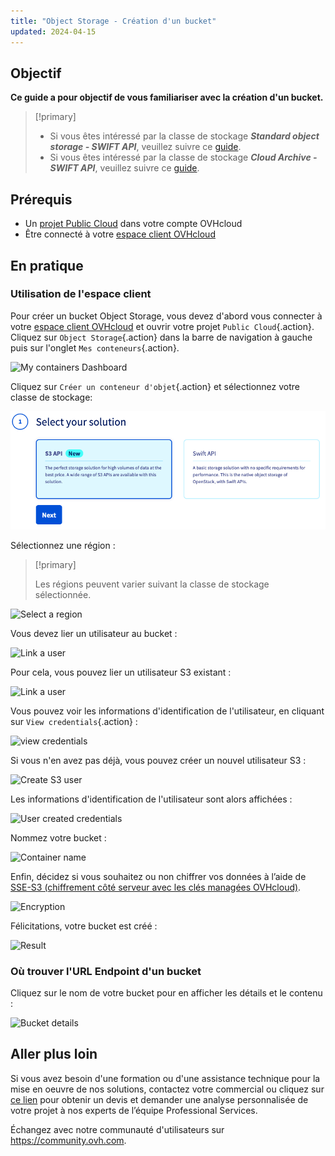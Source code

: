 ```yaml
---
title: "Object Storage - Création d'un bucket"
updated: 2024-04-15
---
```


## Objectif

**Ce guide a pour objectif de vous familiariser avec la création d'un bucket.**

> [!primary]
>
> - Si vous êtes intéressé par la classe de stockage ***Standard object storage - SWIFT API***, veuillez suivre ce [guide](/pages/storage_and_backup/object_storage/pcs_create_container).
> - Si vous êtes intéressé par la classe de stockage ***Cloud Archive - SWIFT API***, veuillez suivre ce [guide](/pages/storage_and_backup/object_storage/pca_create_container).
>

## Prérequis

- Un [projet Public Cloud](https://www.ovhcloud.com/fr-ca/public-cloud/) dans votre compte OVHcloud
- Être connecté à votre [espace client OVHcloud](https://ca.ovh.com/auth/?action=gotomanager\&from=https://www.ovh.com/ca/fr/\&ovhSubsidiary=qc)

## En pratique

### Utilisation de l'espace client

Pour créer un bucket Object Storage, vous devez d'abord vous connecter à votre [espace client OVHcloud](https://ca.ovh.com/auth/?action=gotomanager\&from=https://www.ovh.com/ca/fr/\&ovhSubsidiary=qc) et ouvrir votre projet `Public Cloud`{.action}. Cliquez sur `Object Storage`{.action} dans la barre de navigation à gauche puis sur l'onglet `Mes conteneurs`{.action}.

![My containers Dashboard](images/highperf-create-container-2022092808185322.png)

Cliquez sur `Créer un conteneur d'objet`{.action} et sélectionnez votre classe de stockage:

![Select your solution](images/highperf-create-container-20240827.png)

Sélectionnez une région :

> [!primary]
>
> Les régions peuvent varier suivant la classe de stockage sélectionnée.
>

![Select a region](images/highperf-create-container-20220928082104424.png)

Vous devez lier un utilisateur au bucket :

![Link a user](images/highperf-create-container-20220928082210758.png)

Pour cela, vous pouvez lier un utilisateur S3 existant :

![Link a user](images/highperf-create-container-20220928082306958.png)

Vous pouvez voir les informations d'identification de l'utilisateur, en cliquant sur `View credentials`{.action} :

![view credentials](images/highperf-create-container-20220928082435427.png)

Si vous n'en avez pas déjà, vous pouvez créer un nouvel utilisateur S3 :

![Create S3 user](images/highperf-create-container-20220928082604314.png)

Les informations d'identification de l'utilisateur sont alors affichées :

![User created credentials](images/highperf-create-container-20220928082836834.png)

Nommez votre bucket :

![Container name](images/highperf-create-container-20220928082938155.png)

Enfin, décidez si vous souhaitez ou non chiffrer vos données à l’aide de [SSE-S3 (chiffrement côté serveur avec les clés managées OVHcloud)](/pages/storage_and_backup/object_storage/s3_encrypt_your_objects_with_sse_c).

![Encryption](images/create-container-encryption.PNG)

Félicitations, votre bucket est créé :

![Result](images/highperf-create-container-20220928083209650.png)

### Où trouver l'URL Endpoint d'un bucket

Cliquez sur le nom de votre bucket pour en afficher les détails et le contenu :

![Bucket details](images/highperf-create-container-20220928091433895.png)

## Aller plus loin

Si vous avez besoin d'une formation ou d'une assistance technique pour la mise en oeuvre de nos solutions, contactez votre commercial ou cliquez sur [ce lien](https://www.ovhcloud.com/fr-ca/professional-services/) pour obtenir un devis et demander une analyse personnalisée de votre projet à nos experts de l’équipe Professional Services.

Échangez avec notre communauté d'utilisateurs sur <https://community.ovh.com>.